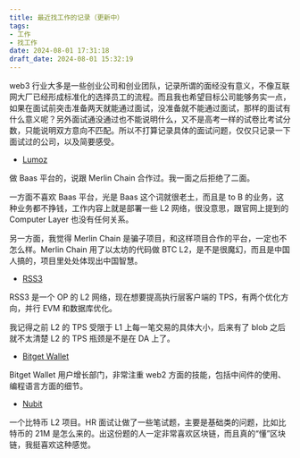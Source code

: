 ```yaml
---
title: 最近找工作的记录（更新中）
tags: 
- 工作
- 找工作
date: 2024-08-01 17:31:18
draft_date: 2024-08-01 15:32:19
---
```



web3 行业大多是一些创业公司和创业团队，记录所谓的面经没有意义，不像互联网大厂已经形成标准化的选择员工的流程。而且我也希望目标公司能够务实一点，如果在面试前突击准备两天就能通过面试，没准备就不能通过面试，那样的面试有什么意义呢？另外面试通没通过也不能说明什么，又不是高考一样的试卷比考试分数，只能说明双方意向不匹配。所以不打算记录具体的面试问题，仅仅只记录一下面试过的公司，以及简要感受。

- [Lumoz](https://lumoz.org/)

做 Baas 平台的，说跟 Merlin Chain 合作过。我一面之后拒绝了二面。

一方面不喜欢 Baas 平台，光是 Baas 这个词就很老土，而且是 to B 的业务，这种业务都不挣钱，工作内容上就是部署一些 L2 网络，很没意思，跟官网上提到的 Computer Layer 也没有任何关系。

另一方面，我觉得 Merlin Chain 是骗子项目，和这样项目合作的平台，一定也不怎么样。Merlin Chain 用了以太坊的代码做 BTC L2，是不是很魔幻，而且是中国人搞的，项目里处处体现出中国智慧。

- [RSS3](https://rss3.io/)

RSS3 是一个 OP 的 L2 网络，现在想要提高执行层客户端的 TPS，有两个优化方向，并行 EVM 和数据库优化。

我记得之前 L2 的 TPS 受限于 L1 上每一笔交易的具体大小，后来有了 blob 之后就不太清楚 L2 的 TPS 瓶颈是不是在 DA 上了。

- [Bitget Wallet](https://web3.bitget.com/en/)

Bitget Wallet 用户增长部门，非常注重 web2 方面的技能，包括中间件的使用、编程语言方面的细节。

- [Nubit](https://www.nubit.org/)

一个比特币 L2 项目。HR 面试让做了一些笔试题，主要是基础类的问题，比如比特币的 21M 是怎么来的。出这份题的人一定非常喜欢区块链，而且真的“懂”区块链，我挺喜欢这种感觉。




